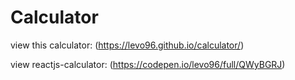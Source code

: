 # Calculator

view this calculator: (https://levo96.github.io/calculator/)


view reactjs-calculator: (https://codepen.io/levo96/full/QWyBGRJ)
